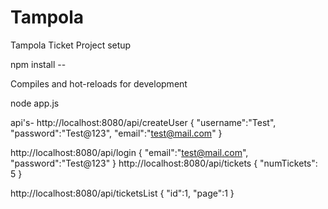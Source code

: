 # Tampola
Tampola Ticket
Project setup

npm install --

Compiles and hot-reloads for development

node app.js

api's- 
http://localhost:8080/api/createUser
{
    "username":"Test",
    "password":"Test@123",
    "email":"test@mail.com"
}

http://localhost:8080/api/login
{
    "email":"test@mail.com",
    "password":"Test@123"
}
http://localhost:8080/api/tickets
{
  "numTickets": 5
}

http://localhost:8080/api/ticketsList
{
    "id":1,
    "page":1
}
